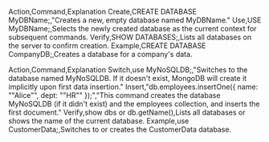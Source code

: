 Action,Command,Explanation
Create,CREATE DATABASE MyDBName;,"Creates a new, empty database named MyDBName."
Use,USE MyDBName;,Selects the newly created database as the current context for subsequent commands.
Verify,SHOW DATABASES;,Lists all databases on the server to confirm creation.
Example,CREATE DATABASE CompanyDB;,Creates a database for a company's data.

Action,Command,Explanation
Switch,use MyNoSQLDB;,"Switches to the database named MyNoSQLDB. If it doesn't exist, MongoDB will create it implicitly upon first data insertion."
Insert,"db.employees.insertOne({ name: ""Alice"", dept: ""HR"" });","This command creates the database MyNoSQLDB (if it didn't exist) and the employees collection, and inserts the first document."
Verify,show dbs or db.getName(),Lists all databases or shows the name of the current database.
Example,use CustomerData;,Switches to or creates the CustomerData database.
